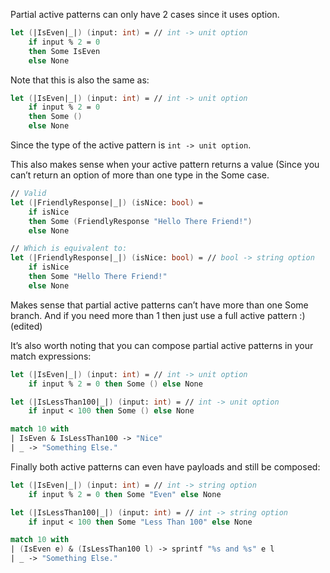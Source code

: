 Partial active patterns can only have 2 cases since it uses option.
```fsharp
let (|IsEven|_|) (input: int) = // int -> unit option
    if input % 2 = 0
    then Some IsEven
    else None
```

Note that this is also the same as:

```fsharp
let (|IsEven|_|) (input: int) = // int -> unit option
    if input % 2 = 0
    then Some ()
    else None
```

Since the type of the active pattern is `int -> unit option`.

This also makes sense when your active pattern returns a value (Since you can’t return an option of more than one type in the Some case.

```fsharp
// Valid
let (|FriendlyResponse|_|) (isNice: bool) =
    if isNice
    then Some (FriendlyResponse "Hello There Friend!")
    else None

// Which is equivalent to:
let (|FriendlyResponse|_|) (isNice: bool) = // bool -> string option
    if isNice
    then Some "Hello There Friend!"
    else None
```

Makes sense that partial active patterns can’t have more than one Some branch. And if you need more than 1 then just use a full active pattern :) (edited)

It’s also worth noting that you can compose partial active patterns in your match expressions:

```fsharp
let (|IsEven|_|) (input: int) = // int -> unit option
    if input % 2 = 0 then Some () else None

let (|IsLessThan100|_|) (input: int) = // int -> unit option
    if input < 100 then Some () else None

match 10 with
| IsEven & IsLessThan100 -> "Nice"
| _ -> "Something Else."
```

Finally both active patterns can even have payloads and still be composed:

```fsharp
let (|IsEven|_|) (input: int) = // int -> string option
    if input % 2 = 0 then Some "Even" else None

let (|IsLessThan100|_|) (input: int) = // int -> string option
    if input < 100 then Some "Less Than 100" else None

match 10 with
| (IsEven e) & (IsLessThan100 l) -> sprintf "%s and %s" e l
| _ -> "Something Else."
```
